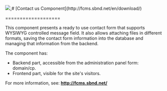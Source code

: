 <a href="http://fcms.sbnd.net">
  <img src="http://fcms.sbnd.net/upload/logo.png">
</a>
# [Contact us Component](http://fcms.sbnd.net/en/download/) 

===================

This component presents a ready to use contact form that supports WYSIWYG controlled message field. It also allows attaching files in different formats, saving the contact form information into the database and managing that information from the backend. 

The component has:
- Backend part, accessible from the administration panel form: domain/cp.
- Frontend part, visible for the site's visitors.

For more information, see: **http://fcms.sbnd.net/**
